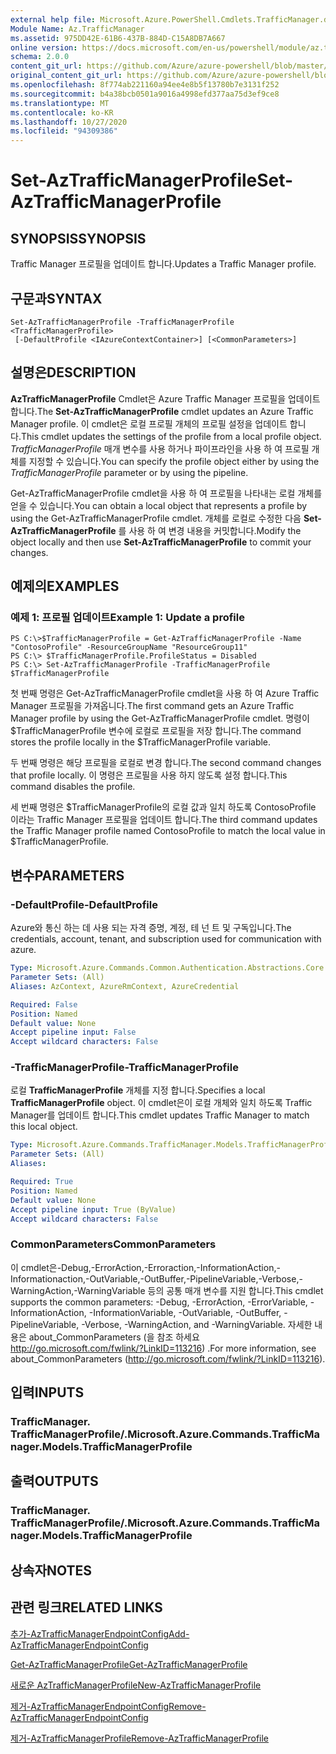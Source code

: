 ```yaml
---
external help file: Microsoft.Azure.PowerShell.Cmdlets.TrafficManager.dll-Help.xml
Module Name: Az.TrafficManager
ms.assetid: 975DD42E-61B6-437B-884D-C15A8DB7A667
online version: https://docs.microsoft.com/en-us/powershell/module/az.trafficmanager/set-aztrafficmanagerprofile
schema: 2.0.0
content_git_url: https://github.com/Azure/azure-powershell/blob/master/src/TrafficManager/TrafficManager/help/Set-AzTrafficManagerProfile.md
original_content_git_url: https://github.com/Azure/azure-powershell/blob/master/src/TrafficManager/TrafficManager/help/Set-AzTrafficManagerProfile.md
ms.openlocfilehash: 8f774ab221160a94ee4e8b5f13780b7e3131f252
ms.sourcegitcommit: b4a38bcb0501a9016a4998efd377aa75d3ef9ce8
ms.translationtype: MT
ms.contentlocale: ko-KR
ms.lasthandoff: 10/27/2020
ms.locfileid: "94309386"
---
```

# <span data-ttu-id="87414-101">Set-AzTrafficManagerProfile</span><span class="sxs-lookup"><span data-stu-id="87414-101">Set-AzTrafficManagerProfile</span></span>

## <span data-ttu-id="87414-102">SYNOPSIS</span><span class="sxs-lookup"><span data-stu-id="87414-102">SYNOPSIS</span></span>
<span data-ttu-id="87414-103">Traffic Manager 프로필을 업데이트 합니다.</span><span class="sxs-lookup"><span data-stu-id="87414-103">Updates a Traffic Manager profile.</span></span>

## <span data-ttu-id="87414-104">구문과</span><span class="sxs-lookup"><span data-stu-id="87414-104">SYNTAX</span></span>

```
Set-AzTrafficManagerProfile -TrafficManagerProfile <TrafficManagerProfile>
 [-DefaultProfile <IAzureContextContainer>] [<CommonParameters>]
```

## <span data-ttu-id="87414-105">설명은</span><span class="sxs-lookup"><span data-stu-id="87414-105">DESCRIPTION</span></span>
<span data-ttu-id="87414-106">**AzTrafficManagerProfile** Cmdlet은 Azure Traffic Manager 프로필을 업데이트 합니다.</span><span class="sxs-lookup"><span data-stu-id="87414-106">The **Set-AzTrafficManagerProfile** cmdlet updates an Azure Traffic Manager profile.</span></span>
<span data-ttu-id="87414-107">이 cmdlet은 로컬 프로필 개체의 프로필 설정을 업데이트 합니다.</span><span class="sxs-lookup"><span data-stu-id="87414-107">This cmdlet updates the settings of the profile from a local profile object.</span></span>
<span data-ttu-id="87414-108">*TrafficManagerProfile* 매개 변수를 사용 하거나 파이프라인을 사용 하 여 프로필 개체를 지정할 수 있습니다.</span><span class="sxs-lookup"><span data-stu-id="87414-108">You can specify the profile object either by using the *TrafficManagerProfile* parameter or by using the pipeline.</span></span>

<span data-ttu-id="87414-109">Get-AzTrafficManagerProfile cmdlet을 사용 하 여 프로필을 나타내는 로컬 개체를 얻을 수 있습니다.</span><span class="sxs-lookup"><span data-stu-id="87414-109">You can obtain a local object that represents a profile by using the Get-AzTrafficManagerProfile cmdlet.</span></span>
<span data-ttu-id="87414-110">개체를 로컬로 수정한 다음 **Set-AzTrafficManagerProfile** 를 사용 하 여 변경 내용을 커밋합니다.</span><span class="sxs-lookup"><span data-stu-id="87414-110">Modify the object locally and then use **Set-AzTrafficManagerProfile** to commit your changes.</span></span>

## <span data-ttu-id="87414-111">예제의</span><span class="sxs-lookup"><span data-stu-id="87414-111">EXAMPLES</span></span>

### <span data-ttu-id="87414-112">예제 1: 프로필 업데이트</span><span class="sxs-lookup"><span data-stu-id="87414-112">Example 1: Update a profile</span></span>
```
PS C:\>$TrafficManagerProfile = Get-AzTrafficManagerProfile -Name "ContosoProfile" -ResourceGroupName "ResourceGroup11" 
PS C:\> $TrafficManagerProfile.ProfileStatus = Disabled
PS C:\> Set-AzTrafficManagerProfile -TrafficManagerProfile $TrafficManagerProfile
```

<span data-ttu-id="87414-113">첫 번째 명령은 Get-AzTrafficManagerProfile cmdlet을 사용 하 여 Azure Traffic Manager 프로필을 가져옵니다.</span><span class="sxs-lookup"><span data-stu-id="87414-113">The first command gets an Azure Traffic Manager profile by using the Get-AzTrafficManagerProfile cmdlet.</span></span>
<span data-ttu-id="87414-114">명령이 $TrafficManagerProfile 변수에 로컬로 프로필을 저장 합니다.</span><span class="sxs-lookup"><span data-stu-id="87414-114">The command stores the profile locally in the $TrafficManagerProfile variable.</span></span>

<span data-ttu-id="87414-115">두 번째 명령은 해당 프로필을 로컬로 변경 합니다.</span><span class="sxs-lookup"><span data-stu-id="87414-115">The second command changes that profile locally.</span></span>
<span data-ttu-id="87414-116">이 명령은 프로필을 사용 하지 않도록 설정 합니다.</span><span class="sxs-lookup"><span data-stu-id="87414-116">This command disables the profile.</span></span>

<span data-ttu-id="87414-117">세 번째 명령은 $TrafficManagerProfile의 로컬 값과 일치 하도록 ContosoProfile 이라는 Traffic Manager 프로필을 업데이트 합니다.</span><span class="sxs-lookup"><span data-stu-id="87414-117">The third command updates the Traffic Manager profile named ContosoProfile to match the local value in $TrafficManagerProfile.</span></span>

## <span data-ttu-id="87414-118">변수</span><span class="sxs-lookup"><span data-stu-id="87414-118">PARAMETERS</span></span>

### <span data-ttu-id="87414-119">-DefaultProfile</span><span class="sxs-lookup"><span data-stu-id="87414-119">-DefaultProfile</span></span>
<span data-ttu-id="87414-120">Azure와 통신 하는 데 사용 되는 자격 증명, 계정, 테 넌 트 및 구독입니다.</span><span class="sxs-lookup"><span data-stu-id="87414-120">The credentials, account, tenant, and subscription used for communication with azure.</span></span>

```yaml
Type: Microsoft.Azure.Commands.Common.Authentication.Abstractions.Core.IAzureContextContainer
Parameter Sets: (All)
Aliases: AzContext, AzureRmContext, AzureCredential

Required: False
Position: Named
Default value: None
Accept pipeline input: False
Accept wildcard characters: False
```

### <span data-ttu-id="87414-121">-TrafficManagerProfile</span><span class="sxs-lookup"><span data-stu-id="87414-121">-TrafficManagerProfile</span></span>
<span data-ttu-id="87414-122">로컬 **TrafficManagerProfile** 개체를 지정 합니다.</span><span class="sxs-lookup"><span data-stu-id="87414-122">Specifies a local **TrafficManagerProfile** object.</span></span>
<span data-ttu-id="87414-123">이 cmdlet은이 로컬 개체와 일치 하도록 Traffic Manager를 업데이트 합니다.</span><span class="sxs-lookup"><span data-stu-id="87414-123">This cmdlet updates Traffic Manager to match this local object.</span></span>

```yaml
Type: Microsoft.Azure.Commands.TrafficManager.Models.TrafficManagerProfile
Parameter Sets: (All)
Aliases:

Required: True
Position: Named
Default value: None
Accept pipeline input: True (ByValue)
Accept wildcard characters: False
```

### <span data-ttu-id="87414-124">CommonParameters</span><span class="sxs-lookup"><span data-stu-id="87414-124">CommonParameters</span></span>
<span data-ttu-id="87414-125">이 cmdlet은-Debug,-ErrorAction,-Erroraction,-InformationAction,-Informationaction,-OutVariable,-OutBuffer,-PipelineVariable,-Verbose,-WarningAction,-WarningVariable 등의 공통 매개 변수를 지원 합니다.</span><span class="sxs-lookup"><span data-stu-id="87414-125">This cmdlet supports the common parameters: -Debug, -ErrorAction, -ErrorVariable, -InformationAction, -InformationVariable, -OutVariable, -OutBuffer, -PipelineVariable, -Verbose, -WarningAction, and -WarningVariable.</span></span> <span data-ttu-id="87414-126">자세한 내용은 about_CommonParameters (을 참조 하세요 http://go.microsoft.com/fwlink/?LinkID=113216) .</span><span class="sxs-lookup"><span data-stu-id="87414-126">For more information, see about_CommonParameters (http://go.microsoft.com/fwlink/?LinkID=113216).</span></span>

## <span data-ttu-id="87414-127">입력</span><span class="sxs-lookup"><span data-stu-id="87414-127">INPUTS</span></span>

### <span data-ttu-id="87414-128">TrafficManager. TrafficManagerProfile/.</span><span class="sxs-lookup"><span data-stu-id="87414-128">Microsoft.Azure.Commands.TrafficManager.Models.TrafficManagerProfile</span></span>

## <span data-ttu-id="87414-129">출력</span><span class="sxs-lookup"><span data-stu-id="87414-129">OUTPUTS</span></span>

### <span data-ttu-id="87414-130">TrafficManager. TrafficManagerProfile/.</span><span class="sxs-lookup"><span data-stu-id="87414-130">Microsoft.Azure.Commands.TrafficManager.Models.TrafficManagerProfile</span></span>

## <span data-ttu-id="87414-131">상속자</span><span class="sxs-lookup"><span data-stu-id="87414-131">NOTES</span></span>

## <span data-ttu-id="87414-132">관련 링크</span><span class="sxs-lookup"><span data-stu-id="87414-132">RELATED LINKS</span></span>

[<span data-ttu-id="87414-133">추가-AzTrafficManagerEndpointConfig</span><span class="sxs-lookup"><span data-stu-id="87414-133">Add-AzTrafficManagerEndpointConfig</span></span>](./Add-AzTrafficManagerEndpointConfig.md)

[<span data-ttu-id="87414-134">Get-AzTrafficManagerProfile</span><span class="sxs-lookup"><span data-stu-id="87414-134">Get-AzTrafficManagerProfile</span></span>](./Get-AzTrafficManagerProfile.md)

[<span data-ttu-id="87414-135">새로운 AzTrafficManagerProfile</span><span class="sxs-lookup"><span data-stu-id="87414-135">New-AzTrafficManagerProfile</span></span>](./New-AzTrafficManagerProfile.md)

[<span data-ttu-id="87414-136">제거-AzTrafficManagerEndpointConfig</span><span class="sxs-lookup"><span data-stu-id="87414-136">Remove-AzTrafficManagerEndpointConfig</span></span>](./Remove-AzTrafficManagerEndpointConfig.md)

[<span data-ttu-id="87414-137">제거-AzTrafficManagerProfile</span><span class="sxs-lookup"><span data-stu-id="87414-137">Remove-AzTrafficManagerProfile</span></span>](./Remove-AzTrafficManagerProfile.md)


